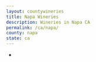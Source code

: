 ```yaml
---
layout: countywineries
title: Napa Wineries
description: Wineries in Napa CA
permalink: /ca/napa/
county: napa
state: ca
---
```

-

